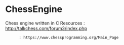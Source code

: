 # ChessEngine
Chess engine written in C
Resources : http://talkchess.com/forum3/index.php

          : https://www.chessprogramming.org/Main_Page
